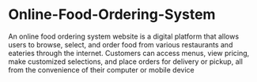 # Online-Food-Ordering-System
An online food ordering system website is a digital platform that allows users to browse, select, and order food from various restaurants and eateries through the internet. Customers can access menus, view pricing, make customized selections, and place orders for delivery or pickup, all from the convenience of their computer or mobile device
